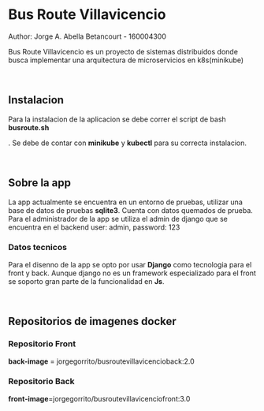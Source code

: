 <h1>Bus Route Villavicencio</h1>
<p>Author: Jorge A. Abella Betancourt - 160004300</p>
<p>Bus Route Villavicencio es un proyecto de sistemas distribuidos donde busca implementar una arquitectura de microservicios en k8s(minikube)</p>
</br>
<h2>Instalacion</h2>
<p>Para la instalacion de la aplicacion se debe correr el script de bash <strong>busroute.sh</strong></p>. Se debe de contar con <strong>minikube</strong> y <strong>kubectl</strong> para su correcta instalacion.</p>
</br>
<h2>Sobre la app</h2>
<p>La app actualmente se encuentra en un entorno de pruebas, utilizar una base de datos de pruebas <strong>sqlite3</strong>. Cuenta con datos quemados de prueba. Para el administrador de la app se utiliza el admin de django que se encuentra en el backend user: admin, password: 123</p>
<h3>Datos tecnicos</h3>
<p>Para el disenno de la app se opto por usar <strong>Django</strong> como tecnologia para el front y back. Aunque django no es un framework especializado para el front se soporto gran parte de la funcionalidad en <strong>Js</strong>.</p>

</br>
<h2>Repositorios de imagenes docker</h2>
<h3>Repositorio Front</h3>
<p><strong>back-image</strong> = jorgegorrito/busroutevillavicencioback:2.0</p>
<h3>Repositorio Back</h3>
<p><strong>front-image</strong>=jorgegorrito/busroutevillavicenciofront:3.0</p>